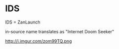 # IDS
IDS = ZanLaunch

in-source name translates as "Internet Doom Seeker"

http://i.imgur.com/zom99TQ.png
